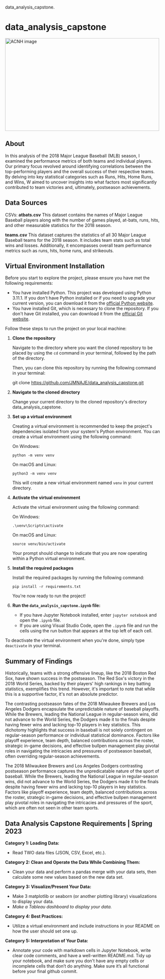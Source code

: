 data_analysis_capstone.

# data_analysis_capstone

<img src="https://logos-world.net/wp-content/uploads/2023/08/MLB-Logos-30-Major-League-Baseball-Team-Logos-and-Names.png?resize=930%2C620&ssl=1" alt="ACNH image" width="500" height="300">

## About

In this analysis of the 2018 Major League Baseball (MLB) season, I examined the performance metrics of both teams and individual players. Our primary focus revolved around identifying correlations between the top-performing players and the overall success of their respective teams. By delving into key statistical categories such as Runs, Hits, Home Runs, and Wins, W aimed to uncover insights into what factors most significantly contributed to team victories and, ultimately, postseason achievements.

## Data Sources

CSVs:
<b>atbats.csv</b>
This dataset contains the names of Major League Baseball players along with the number of games played, at-bats, runs, hits, and other measurable statistics for the 2018 season.

<b>teams.csv</b>
This dataset captures the statistics of all 30 Major League Baseball teams for the 2018 season. It includes team stats such as total wins and losses. Additionally, it encompasses overall team performance metrics such as runs, hits, home runs, and strikeouts.

## Virtual Environment Installation

Before you start to explore the project, please ensure you have met the following requirements:

- You have installed Python. This project was developed using Python 3.11.1. If you don't have Python installed or if you need to upgrade your current version, you can download it from the [official Python website](https://www.python.org/downloads/).
- You have installed Git, which is necessary to clone the repository. If you don't have Git installed, you can download it from the [official Git website](https://git-scm.com/downloads).

Follow these steps to run the project on your local machine:

1. **Clone the repository**

   Navigate to the directory where you want the cloned repository to be placed by using the ``cd`` command in your terminal, followed by the path of the directory.

   Then, you can clone this repository by running the following command in your terminal:

   git clone https://github.com/JMNAJE/data_analysis_capstone.git
2. **Navigate to the cloned directory**

   Change your current directory to the cloned repository's directory data_analysis_capstone.
3. **Set up a virtual environment**

   Creating a virtual environment is recommended to keep the project's dependencies isolated from your system's Python environment. You can create a virtual environment using the following command:

   On Windows:

   ```
   python -m venv venv
   ```

   On macOS and Linux:

   ```
   python3 -m venv venv
   ```

   This will create a new virtual environment named `venv` in your current directory.
4. **Activate the virtual environment**

   Activate the virtual environment using the following command:

   On Windows:

   ```
   .\venv\Scripts\activate
   ```

   On macOS and Linux:

   ```
   source venv/bin/activate
   ```

   Your prompt should change to indicate that you are now operating within a Python virtual environment.
5. **Install the required packages**

   Install the required packages by running the following command:

   ```
   pip install -r requirements.txt
   ```

   You're now ready to run the project!
6. **Run the ``data_analysis_capstone.ipynb`` file:**

   - If you have Jupyter Notebook installed, enter ``jupyter notebook`` and open the `.ipynb` file.
   - If you are using Visual Studio Code, open the `.ipynb` file and run the cells using the run button that appears at the top left of each cell.

To deactivate the virtual environment when you're done, simply type `deactivate` in your terminal.

## Summary of Findings

Historically, teams with a strong offensive lineup, like the 2018 Boston Red Sox, have shown success in the postseason. The Red Sox's victory in the 2018 World Series, backed by their players' high rankings in key batting statistics, exemplifies this trend. However, it's important to note that while this is a supportive factor, it's not an absolute predictor.

The contrasting postseason fates of the 2018 Milwaukee Brewers and Los Angeles Dodgers encapsulate the unpredictable nature of baseball playoffs. While the Brewers, leading the National League in regular-season wins, did not advance to the World Series, the Dodgers made it to the finals despite having fewer wins and lacking top-10 players in key statistics. This dichotomy highlights that success in baseball is not solely contingent on regular-season performance or individual statistical dominance. Factors like playoff experience, team depth, balanced contributions across the roster, strategic in-game decisions, and effective bullpen management play pivotal roles in navigating the intricacies and pressures of postseason baseball, often overriding regular-season achievements.

The 2018 Milwaukee Brewers and Los Angeles Dodgers contrasting postseason performance captures the unpredicatable nature of the sport of baseball. While the Brewers, leading the National League in regular-season wins, did not advance to the World Series, the Dodgers made it to the finals despite having fewer wins and lacking top-10 players in key statistics. Factors like playoff experience, team depth, balanced contributions across the roster, strategic in-game decisions, and effective bullpen management play pivotal roles in navigating the intricacies and pressures of the sport, which are often not seen in other team sports.


## Data Analysis Capstone Requirements | Spring 2023

**Category 1: Loading Data:**

- Read TWO data files (JSON, CSV, Excel, etc.).

**Category 2: Clean and Operate the Data While Combining Them:**

- Clean your data and perform a pandas merge with your data sets, then calculate some new values based on the new data set.

**Category 3: Visualize/Present Your Data:**

- Make 3 matplotlib or seaborn (or another plotting library) visualizations to display your data.
- *Make a Tableau dashboard to display your data.*

**Category 4: Best Practices:**

- Utilize a virtual environment and include instructions in your README on how the user should set one up.

**Category 5: Interpretation of Your Data:**

- Annotate your code with markdown cells in Jupyter Notebook, write clear code comments, and have a well-written README.md. Tidy up your notebook, and make sure you don't have any empty cells or incomplete cells that don’t do anything. Make sure it’s all functional before your final github commit.
